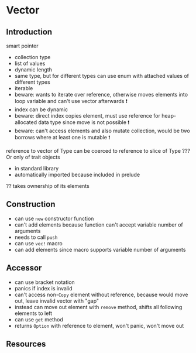 # Vector



## Introduction

smart pointer

- collection type
- list of values
- dynamic length
- same type, but for different types can use enum with attached values of different types
- iterable
- beware: wants to iterate over reference, otherwise moves elements into loop variable and can't use vector afterwards ❗️
- index can be dynamic
- beware: direct index copies element, must use reference for heap-allocated data type since move is not possible ❗️
- beware: can't access elements and also mutate collection, would be two borrows where at least one is mutable ❗️

reference to vector of Type can be coerced to reference to slice of Type ??? Or only of trait objects

- in standard library
- automatically imported because included in prelude

?? takes ownership of its elements



## Construction

- can use `new` constructor function
- can't add elements because function can't accept variable number of arguments
- needs to call `push`
- can use `vec!` macro
- can add elements since macro supports variable number of arguments



## Accessor

- can use bracket notation
- panics if index is invalid
- can't access non-`Copy` element without reference, because would move out, leave invalid vector with "gap"
- instead can move out element with `remove` method, shifts all following elements to left
- can use `get` method
- returns `Option` with reference to element, won't panic, won't move out



## Resources
